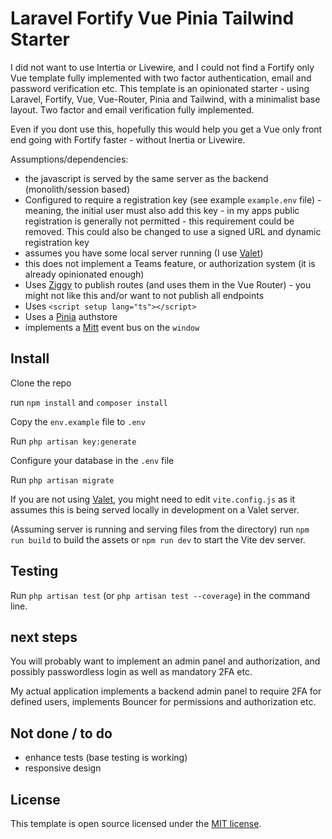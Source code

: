# Laravel Fortify Vue Pinia Tailwind Starter

I did not want to use Intertia or Livewire, and I could not find a Fortify only Vue template fully implemented with two factor authentication, email and password verification etc. This template is an opinionated starter - using Laravel, Fortify, Vue, Vue-Router, Pinia and Tailwind, with a minimalist base layout. Two factor and email verification fully implemented.

Even if you dont use this, hopefully this would help you get a Vue only front end going with Fortify faster - without Inertia or Livewire.

Assumptions/dependencies:

- the javascript is served by the same server as the backend (monolith/session based)
- Configured to require a registration key (see example `example.env` file) - meaning, the initial user must also add this key - in my apps public registration is generally not permitted - this requirement could be removed. This could also be changed to use a signed URL and dynamic registration key
- assumes you have some local server running (I use [Valet](https://laravel.com/docs/10.x/valet))
- this does not implement a Teams feature, or authorization system (it is already opinionated enough)
- Uses [Ziggy](https://github.com/tighten/ziggy) to publish routes (and uses them in the Vue Router) - you might not like this and/or want to not publish all endpoints
- Uses `<script setup lang="ts"></script>`
- Uses a [Pinia](https://pinia.vuejs.org/) authstore
- implements a [Mitt](https://github.com/developit/mitt) event bus on the `window`

## Install

Clone the repo

run `npm install` and `composer install`

Copy the `env.example` file to `.env`

Run `php artisan key:generate`

Configure your database in the `.env` file

Run `php artisan migrate`

If you are not using [Valet](https://laravel.com/docs/10.x/valet), you might need to edit `vite.config.js` as it assumes this is being served locally in development on a Valet server.

(Assuming server is running and serving files from the directory) run `npm run build` to build the assets or `npm run dev` to start the Vite dev server.

## Testing

Run `php artisan test` (or `php artisan test --coverage`) in the command line.

## next steps

You will probably want to implement an admin panel and authorization, and possibly passwordless login as well as mandatory 2FA etc.

My actual application implements a backend admin panel to require 2FA for defined users, implements Bouncer for permissions and authorization etc.

## Not done / to do 

- enhance tests (base testing is working)
- responsive design

## License

This template is open source licensed under the [MIT license](https://opensource.org/licenses/MIT).

